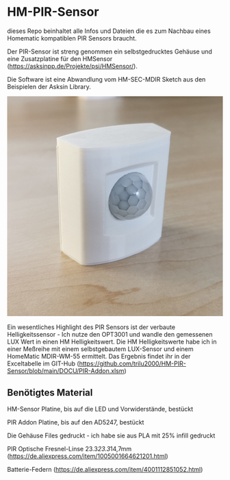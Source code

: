 # HM-PIR-Sensor

dieses Repo beinhaltet alle Infos und Dateien die es zum Nachbau eines Homematic kompatiblen PIR Sensors braucht.

Der PIR-Sensor ist streng genommen ein selbstgedrucktes Gehäuse und eine Zusatzplatine für den HMSensor (https://asksinpp.de/Projekte/psi/HMSensor/). 

Die Software ist eine Abwandlung vom HM-SEC-MDIR Sketch aus den Beispielen der Asksin Library. 

![GitHub Logo](/Pictures/IMG_20210605_190158.jpg)


Ein wesentliches Highlight des PIR Sensors ist der verbaute Helligkeitssensor - Ich nutze den OPT3001 und wandle den gemessenen LUX Wert in einen HM Helligkeitswert.
Die HM Helligkeitswerte habe ich in einer Meßreihe mit einem selbstgebautem LUX-Sensor und einem HomeMatic MDIR-WM-55 ermittelt.
Das Ergebnis findet ihr in der Exceltabelle im GIT-Hub (https://github.com/trilu2000/HM-PIR-Sensor/blob/main/DOCU/PIR-Addon.xlsm)

## Benötigtes Material


HM-Sensor Platine, bis auf die LED und Vorwiderstände, bestückt

PIR Addon Platine, bis auf den AD5247, bestückt

Die Gehäuse Files gedruckt - ich habe sie aus PLA mit 25% infill gedruckt

PIR Optische Fresnel-Linse 23.3*23.3*14,7mm (https://de.aliexpress.com/item/1005001664621201.html)

Batterie-Federn (https://de.aliexpress.com/item/4001112851052.html)

